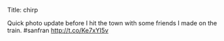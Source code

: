 Title: chirp

Quick photo update before I hit the town with some friends I made on the train. #sanfran <a href="http://t.co/Ke7xYI5v">http://t.co/Ke7xYI5v</a>
